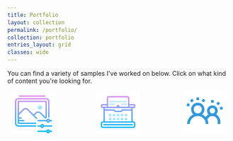 ```yaml
---
title: Portfolio
layout: collection
permalink: /portfolio/
collection: portfolio
entries_layout: grid
classes: wide
---
```



You can find a variety of samples I've worked on below. Click on what kind of content you're looking for. 



<div class="row">
  <div class="column">
  &nbsp; 
  <img class="center" src="/assets/images/create_icon.png" alt="create icon from icon8.com"> &nbsp;
	&nbsp;
	&nbsp;
	&nbsp;
	&nbsp;
	&nbsp;
	&nbsp;
	&nbsp;
	&nbsp;
	&nbsp;
	&nbsp;
&nbsp;
    <img src="/assets/images/written_icon.png" alt="written icon from icon8.com"> 
	&nbsp;
	&nbsp;
	&nbsp;
	&nbsp;
	&nbsp;
	&nbsp;
	&nbsp;
	&nbsp;
	&nbsp;
	&nbsp;
	&nbsp;
	&nbsp;
    <img src="/assets/images/helped_icon.png" alt="helped icon from icon8.com">
  </div>

